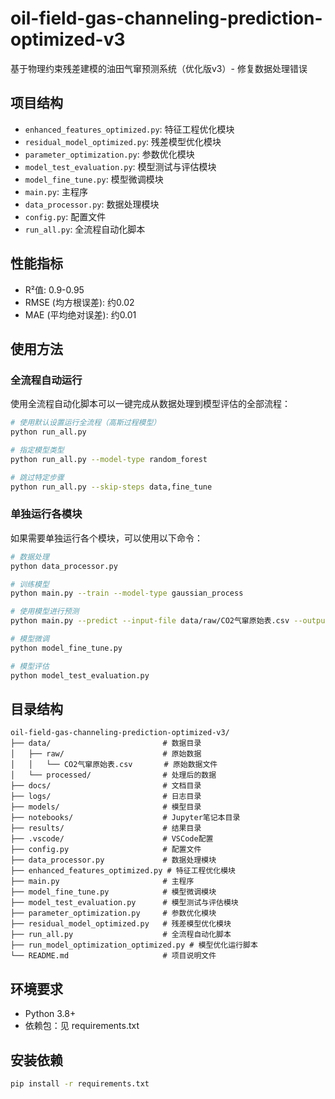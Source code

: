 # oil-field-gas-channeling-prediction-optimized-v3

基于物理约束残差建模的油田气窜预测系统（优化版v3）- 修复数据处理错误

## 项目结构

- `enhanced_features_optimized.py`: 特征工程优化模块
- `residual_model_optimized.py`: 残差模型优化模块
- `parameter_optimization.py`: 参数优化模块
- `model_test_evaluation.py`: 模型测试与评估模块
- `model_fine_tune.py`: 模型微调模块
- `main.py`: 主程序
- `data_processor.py`: 数据处理模块
- `config.py`: 配置文件
- `run_all.py`: 全流程自动化脚本

## 性能指标

- R²值: 0.9-0.95
- RMSE (均方根误差): 约0.02
- MAE (平均绝对误差): 约0.01

## 使用方法

### 全流程自动运行

使用全流程自动化脚本可以一键完成从数据处理到模型评估的全部流程：

```bash
# 使用默认设置运行全流程（高斯过程模型）
python run_all.py

# 指定模型类型
python run_all.py --model-type random_forest

# 跳过特定步骤
python run_all.py --skip-steps data,fine_tune
```

### 单独运行各模块

如果需要单独运行各个模块，可以使用以下命令：

```bash
# 数据处理
python data_processor.py

# 训练模型
python main.py --train --model-type gaussian_process

# 使用模型进行预测
python main.py --predict --input-file data/raw/CO2气窜原始表.csv --output-file results/predictions.csv

# 模型微调
python model_fine_tune.py

# 模型评估
python model_test_evaluation.py
```

## 目录结构

```
oil-field-gas-channeling-prediction-optimized-v3/
├── data/                         # 数据目录
│   ├── raw/                      # 原始数据
│   │   └── CO2气窜原始表.csv       # 原始数据文件
│   └── processed/                # 处理后的数据
├── docs/                         # 文档目录
├── logs/                         # 日志目录
├── models/                       # 模型目录
├── notebooks/                    # Jupyter笔记本目录
├── results/                      # 结果目录
├── .vscode/                      # VSCode配置
├── config.py                     # 配置文件
├── data_processor.py             # 数据处理模块
├── enhanced_features_optimized.py # 特征工程优化模块
├── main.py                       # 主程序
├── model_fine_tune.py            # 模型微调模块
├── model_test_evaluation.py      # 模型测试与评估模块
├── parameter_optimization.py     # 参数优化模块
├── residual_model_optimized.py   # 残差模型优化模块
├── run_all.py                    # 全流程自动化脚本
├── run_model_optimization_optimized.py # 模型优化运行脚本
└── README.md                     # 项目说明文件
```

## 环境要求

- Python 3.8+
- 依赖包：见 requirements.txt

## 安装依赖

```bash
pip install -r requirements.txt
```
